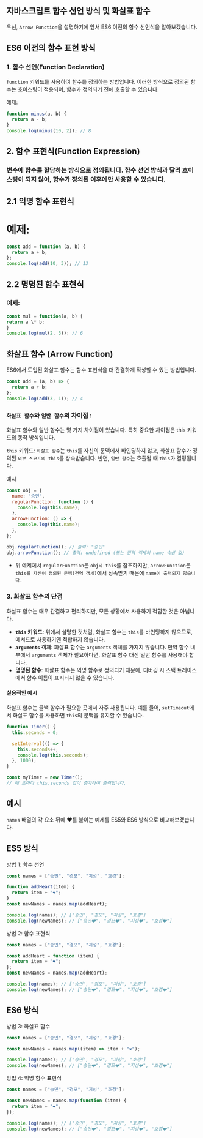 ## 자바스크립트 함수 선언 방식 및 화살표 함수

우선, `Arrow Function`을 설명하기에 앞서 ES6 이전의 함수 선언식을 알아보겠습니다.

## ES6 이전의 함수 표현 방식

### 1. 함수 선언(Function Declaration)

`function` 키워드를 사용하여 함수를 정의하는 방법입니다. 이러한 방식으로 정의된 함수는 호이스팅이 적용되어, 함수가 정의되기 전에 호출할 수 있습니다.

예제:

```javascript
function minus(a, b) {
  return a - b;
}
console.log(minus(10, 2)); // 8
```

## 2. 함수 표현식(Function Expression)

### 변수에 함수를 할당하는 방식으로 정의됩니다. 함수 선언 방식과 달리 호이스팅이 되지 않아, 함수가 정의된 이후에만 사용할 수 있습니다.

## 2.1 익명 함수 표현식

# 예제:

```javascript
const add = function (a, b) {
  return a + b;
};
console.log(add(10, 3)); // 13
```

## 2.2 명명된 함수 표현식

### 예제:

```javascript
const mul = function(a, b) {
return a \* b;
}
console.log(mul(2, 3)); // 6
```

## 화살표 함수 (Arrow Function)

ES6에서 도입된 화살표 함수는 함수 표현식을 더 간결하게 작성할 수 있는 방법입니다.

```javascript
const add = (a, b) => {
  return a + b;
};
console.log(add(3, 1)); // 4
```

### `화살표 함수`와 `일반 함수`의 차이점 :

화살표 함수와 일반 함수는 몇 가지 차이점이 있습니다. 특히 중요한 차이점은 this 키워드의 동작 방식입니다.

`this` 키워드: `화살표 함수`는 `this`를 자신의 문맥에서 바인딩하지 않고, 화살표 함수가 정의된 `외부 스코프의 this`를 상속받습니다. 반면, `일반 함수`는 호출될 때 `this`가 결정됩니다.

예시

```javascript
const obj = {
  name: "승민",
  regularFunction: function () {
    console.log(this.name);
  },
  arrowFunction: () => {
    console.log(this.name);
  },
};

obj.regularFunction(); // 출력: "승민"
obj.arrowFunction(); // 출력: undefined (또는 전역 객체의 name 속성 값)
```

- 위 예제에서 `regularFunction`은 `obj의 this`를 참조하지만, `arrowFunction`은 `this를 자신이 정의된 문맥(전역 객체)`에서 상속받기 때문에 `name이 출력되지 않습니다.`

### 3. **화살표 함수의 단점**

화살표 함수는 매우 간결하고 편리하지만, 모든 상황에서 사용하기 적합한 것은 아닙니다.

- **`this` 키워드**: 위에서 설명한 것처럼, 화살표 함수는 `this`를 바인딩하지 않으므로, 메서드로 사용하기엔 적합하지 않습니다.
- **`arguments` 객체**: 화살표 함수는 `arguments` 객체를 가지지 않습니다. 만약 함수 내부에서 `arguments` 객체가 필요하다면, 화살표 함수 대신 일반 함수를 사용해야 합니다.
- **명명된 함수**: 화살표 함수는 익명 함수로 정의되기 때문에, 디버깅 시 스택 트레이스에서 함수 이름이 표시되지 않을 수 있습니다.

#### 실용적인 예시

화살표 함수는 콜백 함수가 필요한 곳에서 자주 사용됩니다. 예를 들어, `setTimeout`에서 화살표 함수를 사용하면 `this`의 문맥을 유지할 수 있습니다.

```javascript
function Timer() {
  this.seconds = 0;

  setInterval(() => {
    this.seconds++;
    console.log(this.seconds);
  }, 1000);
}

const myTimer = new Timer();
// 매 초마다 this.seconds 값이 증가하여 출력됩니다.
```

## 예시

`names` 배열의 각 요소 뒤에 ❤️를 붙이는 예제를 ES5와 ES6 방식으로 비교해보겠습니다.

## ES5 방식

방법 1: 함수 선언

```javascript
const names = ["승민", "경모", "지성", "호경"];

function addHeart(item) {
  return item + "❤️";
}
const newNames = names.map(addHeart);

console.log(names); // ["승민", "경모", "지성", "호경"]
console.log(newNames); // ["승민❤️", "경모❤️", "지성❤️", "호경❤️"]
```

방법 2: 함수 표현식

```javascript
const names = ["승민", "경모", "지성", "호경"];

const addHeart = function (item) {
  return item + "❤️";
};
const newNames = names.map(addHeart);

console.log(names); // ["승민", "경모", "지성", "호경"]
console.log(newNames); // ["승민❤️", "경모❤️", "지성❤️", "호경❤️"]
```

## ES6 방식

방법 3: 화살표 함수

```javascript
const names = ["승민", "경모", "지성", "호경"];

const newNames = names.map((item) => item + "❤️");

console.log(names); // ["승민", "경모", "지성", "호경"]
console.log(newNames); // ["승민❤️", "경모❤️", "지성❤️", "호경❤️"]
```

방법 4: 익명 함수 표현식

```javascript
const names = ["승민", "경모", "지성", "호경"];

const newNames = names.map(function (item) {
  return item + "❤️";
});

console.log(names); // ["승민", "경모", "지성", "호경"]
console.log(newNames); // ["승민❤️", "경모❤️", "지성❤️", "호경❤️"]
```
